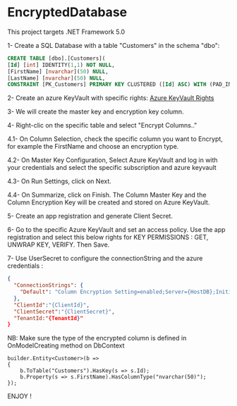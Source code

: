 # EncryptedDatabase

This project targets .NET Framework 5.0

1- Create a SQL Database with a table "Customers" in the schema "dbo":
```SQL
CREATE TABLE [dbo].[Customers]( 
[Id] [int] IDENTITY(1,1) NOT NULL, 
[FirstName] [nvarchar](50) NULL, 
[LastName] [nvarchar](50) NULL, 
CONSTRAINT [PK_Customers] PRIMARY KEY CLUSTERED ([Id] ASC) WITH (PAD_INDEX = OFF, STATISTICS_NORECOMPUTE = OFF, IGNORE_DUP_KEY = OFF, ALLOW_ROW_LOCKS = ON, ALLOW_PAGE_LOCKS = ON) ON [PRIMARY])
```
2- Create an azure KeyVault with specific rights:
 [Azure KeyVault Rights](https://docs.microsoft.com/en-us/sql/relational-databases/security/encryption/create-and-store-column-master-keys-always-encrypted?view=sql-server-ver15#key-vaults)
 
3- We will create the master key and encryption key column. 

4- Right-clic on the specific table and select "Encrypt Columns.."

4.1- On Column Selection, check the specific column you want to Encrypt, for example the FirstName and choose an encryption type.

4.2- On Master Key Configuration, Select Azure KeyVault and log in with your credentials and select the specific subscription and azure keyvault

4.3- On Run Settings, click on Next.

4.4- On Summarize, click on Finish. The Column Master Key and the Column Encryption Key will be created and stored on Azure KeyVault.

5- Create an app registration and generate Client Secret.

6- Go to the specific Azure KeyVault and set an access policy. Use the app registration and select this below rights for KEY PERMISSIONS : GET, UNWRAP KEY, VERIFY. Then Save.

7- Use UserSecret to configure the connectionString and the azure credentials  :
```JSON
{
  "ConnectionStrings": {
    "Default": "Column Encryption Setting=enabled;Server={HostDB};Initial Catalog={DBName};Persist Security Info=False;User ID={User};Password={Password};"
  },
  "ClientId":"{ClientId}",
  "ClientSecret":"{ClientSecret}",
  "TenantId:"{TenantId}"
}
```

NB: Make sure the type of the encrypted column is defined in OnModelCreating method on DbContext
```CSharp
builder.Entity<Customer>(b =>
{
    b.ToTable("Customers").HasKey(s => s.Id);
    b.Property(s => s.FirstName).HasColumnType("nvarchar(50)");
});
```

ENJOY !

